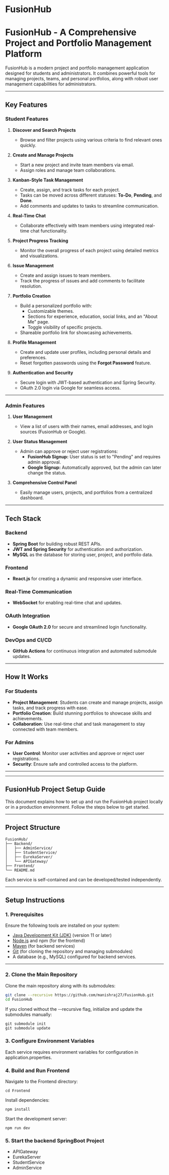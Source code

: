 # FusionHub
# **FusionHub - A Comprehensive Project and Portfolio Management Platform**

FusionHub is a modern project and portfolio management application designed for students and administrators. It combines powerful tools for managing projects, teams, and personal portfolios, along with robust user management capabilities for administrators.

---

## **Key Features**

### **Student Features**
1. **Discover and Search Projects**  
   - Browse and filter projects using various criteria to find relevant ones quickly.  

2. **Create and Manage Projects**  
   - Start a new project and invite team members via email.  
   - Assign roles and manage team collaborations.  

3. **Kanban-Style Task Management**  
   - Create, assign, and track tasks for each project.  
   - Tasks can be moved across different statuses: **To-Do**, **Pending**, and **Done**.  
   - Add comments and updates to tasks to streamline communication.  

4. **Real-Time Chat**  
   - Collaborate effectively with team members using integrated real-time chat functionality.  

5. **Project Progress Tracking**  
   - Monitor the overall progress of each project using detailed metrics and visualizations.  

6. **Issue Management**  
   - Create and assign issues to team members.  
   - Track the progress of issues and add comments to facilitate resolution.  

7. **Portfolio Creation**  
   - Build a personalized portfolio with:  
     - Customizable themes.  
     - Sections for experience, education, social links, and an "About Me" page.  
     - Toggle visibility of specific projects.  
   - Shareable portfolio link for showcasing achievements.  

8. **Profile Management**  
   - Create and update user profiles, including personal details and preferences.  
   - Reset forgotten passwords using the **Forgot Password** feature.  

9. **Authentication and Security**  
   - Secure login with JWT-based authentication and Spring Security.  
   - OAuth 2.0 login via Google for seamless access.  

---

### **Admin Features**
1. **User Management**  
   - View a list of users with their names, email addresses, and login sources (FusionHub or Google).  

2. **User Status Management**  
   - Admin can approve or reject user registrations:  
     - **FusionHub Signup:** User status is set to "Pending" and requires admin approval.  
     - **Google Signup:** Automatically approved, but the admin can later change the status.  

3. **Comprehensive Control Panel**  
   - Easily manage users, projects, and portfolios from a centralized dashboard.  

---

## **Tech Stack**

### **Backend**
- **Spring Boot** for building robust REST APIs.
- **JWT and Spring Security** for authentication and authorization.
- **MySQL** as the database for storing user, project, and portfolio data.

### **Frontend**
- **React.js** for creating a dynamic and responsive user interface.


### **Real-Time Communication**
- **WebSocket** for enabling real-time chat and updates.

### **OAuth Integration**
- **Google OAuth 2.0** for secure and streamlined login functionality.

### **DevOps and CI/CD**
- **GitHub Actions** for continuous integration and automated submodule updates.

---

## **How It Works**

### **For Students**
- **Project Management**: Students can create and manage projects, assign tasks, and track progress with ease.  
- **Portfolio Creation**: Build stunning portfolios to showcase skills and achievements.  
- **Collaboration**: Use real-time chat and task management to stay connected with team members.  

### **For Admins**
- **User Control**: Monitor user activities and approve or reject user registrations.  
- **Security**: Ensure safe and controlled access to the platform.  

---




---  

## **FusionHub Project Setup Guide**

This document explains how to set up and run the FusionHub project locally or in a production environment. Follow the steps below to get started.

---

## **Project Structure**
 ```
 FusionHub/
├── Backend/
│   ├── AdminService/
│   ├── StudentService/
│   ├── EurekaServer/
│   └── APIGateway/
├── Frontend/
└── README.md

```
Each service is self-contained and can be developed/tested independently.


---

## **Setup Instructions**

### **1. Prerequisites**
Ensure the following tools are installed on your system:
- [Java Development Kit (JDK)](https://www.oracle.com/java/technologies/javase-jdk11-downloads.html) (version 11 or later)
- [Node.js](https://nodejs.org/) and npm (for the frontend)
- [Maven](https://maven.apache.org/download.cgi) (for backend services)
- [Git](https://git-scm.com/) (for cloning the repository and managing submodules)
- A database (e.g., MySQL) configured for backend services.

---

### **2. Clone the Main Repository**
Clone the main repository along with its submodules:
```bash
git clone --recursive https://github.com/manishraj27/FusionHub.git
cd FusionHub
```

If you cloned without the --recursive flag, initialize and update the submodules manually:

```
git submodule init
git submodule update
```

### 3. Configure Environment Variables
Each service requires environment variables for configuration in application.properties.

### 4. Build and Run Frontend
Navigate to the Frontend directory:
```
cd Frontend
```

Install dependencies:
```
npm install
```

Start the development server:
```
npm run dev
```
### 5. Start the backend SpringBoot Project
- APIGateway
- EurekaServer
- StudentService
- AdminService
